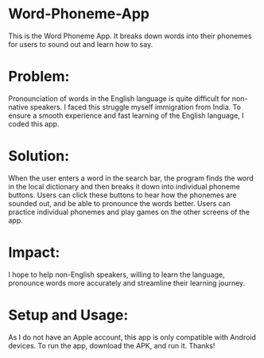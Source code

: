 # Word-Phoneme-App

This is the Word Phoneme App. It breaks down words into their phonemes for users to sound out and learn how to say.

# Problem:
Pronounciation of words in the English language is quite difficult for non-native speakers. I faced this struggle myself immigration from India.
To ensure a smooth experience and fast learning of the English language, I coded this app.

# Solution:
When the user enters a word in the search bar, the program finds the word in the local dictionary and then breaks it down into individual phoneme buttons.
Users can click these buttons to hear how the phonemes are sounded out, and be able to pronounce the words better. Users can practice individual phonemes and play games on the other screens of the app.

# Impact:
I hope to help non-English speakers, willing to learn the language, pronounce words more accurately and streamline their learning journey.

# Setup and Usage:
As I do not have an Apple account, this app is only compatible with Android devices. To run the app, download the APK, and run it. Thanks!

